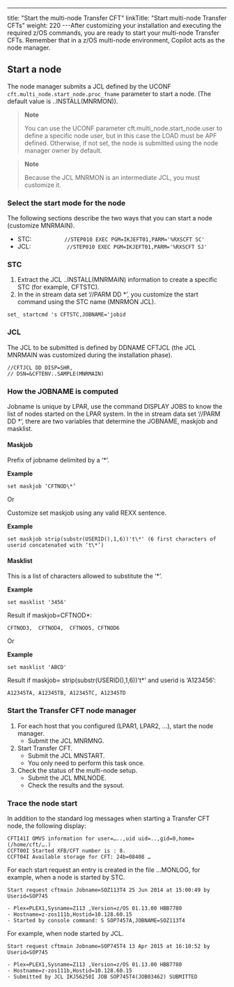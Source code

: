 ---
title: "Start the multi-node Transfer CFT"
linkTitle: "Start multi-node Transfer CFTs"
weight: 220
---After customizing your installation and executing the required z/OS commands, you are ready to start your multi-node Transfer CFTs. Remember that in a z/OS multi-node environment, Copilot acts as the node manager.

## Start a node

The node manager submits a JCL defined by the UCONF `cft.multi_node.start_node.proc_fname` parameter to start a node. (The default value is ..INSTALL(MNRMON)).

> **Note**
>
> You can use the UCONF parameter cft.multi_node.start_node.user to define a specific node user, but in this case the LOAD must be APF defined. Otherwise, if not set, the node is submitted using the node manager owner by default.

> **Note**
>
> Because the JCL MNRMON is an intermediate JCL, you must customize it.

### Select the start mode for the node

The following sections describe the two ways that you can start a node (customize MNRMAIN).

- STC: `          //STEP010 EXEC PGM=IKJEFT01,PARM='%RXSCFT SC'`
- JCL: `           //STEP010 EXEC PGM=IKJEFT01,PARM='%RXSCFT SJ'`

### STC

1. Extract the JCL ..INSTALL(MNRMAIN) information to create a specific STC (for example, CFTSTC).
1. In the in stream data set ‘//PARM DD \*’, you customize the start command using the STC name (MNRMON JCL).

```
set_ startcmd 's CFTSTC,JOBNAME='jobid
```

### JCL

The JCL to be submitted is defined by DDNAME CFTJCL (the JCL MNRMAIN was customized during the installation phase).

```
//CFTJCL DD DISP=SHR,
// DSN=&CFTENV..SAMPLE(MNRMAIN)
```

### How the JOBNAME is computed

Jobname is unique by LPAR, use the command DISPLAY JOBS to know the list of nodes started on the LPAR system. In the in stream data set ‘//PARM DD \*’, there are two variables that determine the JOBNAME, maskjob and masklist.

#### Maskjob

Prefix of jobname delimited by a ‘\*’.

**Example**

```
set maskjob ‘CFTNOD\*’
```

Or

Customize set maskjob using any valid REXX sentence.

**Example**

```
set maskjob strip(substr(USERID(),1,6))'t\*' (6 first characters of userid concatenated with ‘t\*’)
```

#### Masklist

This is a list of characters allowed to substitute the ‘\*’.

**Example**

```
set masklist '3456'
```

Result if maskjob=CFTNOD\*:

```
CFTNOD3,  CFTNOD4,  CFTNOD5, CFTNOD6
```

Or

**Example**

```
set masklist 'ABCD'
```

Result if maskjob= strip(substr(USERID(),1,6))'t\*' and userid is ‘A123456’:

```
A12345TA, A12345TB, A12345TC, A12345TD
```

### Start the Transfer CFT node manager

1. For each host that you configured (LPAR1, LPAR2, ...), start the node manager.
    -   Submit the JCL MNRMNG.
1. Start Transfer CFT.
    -   Submit the JCL MNSTART.
    -   You only need to perform this task once.
1. Check the status of the multi-node setup.
    -   Submit the JCL MNLNODE.
    -   Check the results and the sysout.

### Trace the node start

In addition to the standard log messages when starting a Transfer CFT node, the following display:

```
CFTI41I OMVS information for user=…..,uid uid=..,gid=0,home=(/home/cft/….)
CCFT00I Started XFB/CFT number is : 8.
CCFT04I Available storage for CFT: 24b=08408 …
```

For each start request an entry is created in the file …MONLOG, for example, when a node is started by STC.

```
Start request cftmain Jobname=SOZ113T4 25 Jun 2014 at 15:00:49 by Userid=SOP745

- Plex=PLEX1,Sysname=Z113 ,Version=z/OS 01.13.00 HBB7780
- Hostname=z-zos111b,Hostid=10.128.60.15
- Started by console command: S SOP7457A,JOBNAME=SOZ113T4

```

For example, when node started by JCL.

```
Start request cftmain Jobname=SOP745T4 13 Apr 2015 at 16:10:52 by Userid=SOP745

- Plex=PLEX1,Sysname=Z113 ,Version=z/OS 01.13.00 HBB7780
- Hostname=z-zos111b,Hostid=10.128.60.15
- Submitted by JCL IKJ56250I JOB SOP745T4(JOB03462) SUBMITTED

```
